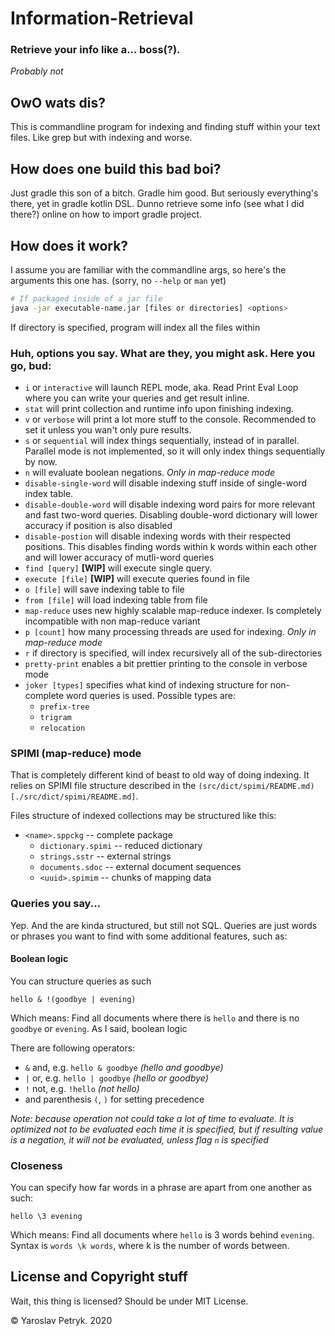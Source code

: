 # Information-Retrieval

### Retrieve your info like a... boss(?). 
_Probably not_

## OwO wats dis?
This is commandline program for indexing and finding stuff within your text files. Like grep but with indexing and worse.

## How does one build this bad boi?
Just gradle this son of a bitch. Gradle him good. But seriously everything's there, yet in gradle kotlin DSL. Dunno retrieve some info (see what I did there?) online on how to import gradle project.

## How does it work?
I assume you are familiar with the commandline args, so here's the arguments this one has. (sorry, no `--help` or `man` yet)
```bash
# If packaged inside of a jar file
java -jar executable-name.jar [files or directories] <options>
```
If directory is specified, program will index all the files within
### Huh, options you say. What are they, you might ask. Here you go, bud:
- `i` or `interactive` will launch REPL mode, aka. Read Print Eval Loop where you can write your queries and get result inline.
- `stat` will print collection and runtime info upon finishing indexing.
- `v` or `verbose` will print a lot more stuff to the console. Recommended to set it unless you wan't only pure results.
- `s` or `sequential` will index things sequentially, instead of in parallel. Parallel mode is not implemented, so it will only index things sequentially by now.
- `n` will evaluate boolean negations. _Only in map-reduce mode_
- `disable-single-word` will disable indexing stuff inside of single-word index table.
- `disable-double-word` will disable indexing word pairs for more relevant and fast two-word queries. Disabling double-word dictionary will lower accuracy if position is also disabled
- `disable-postion` will disable indexing words with their respected positions. This disables finding words within k words within each other and will lower accuracy of mutli-word queries
- `find [query]` **\[WIP\]** will execute single query.
- `execute [file]` **\[WIP\]** will execute queries found in file
- `o [file]` will save indexing table to file
- `from [file]` will load indexing table from file
- `map-reduce` uses new highly scalable map-reduce indexer. Is completely incompatible with non map-reduce variant
- `p [count]` how many processing threads are used for indexing. _Only in map-reduce mode_
- `r` if directory is specified, will index recursively all of the sub-directories
- `pretty-print` enables a bit prettier printing to the console in verbose mode
- `joker [types]` specifies what kind of indexing structure for non-complete word queries is used. Possible types are:
  - `prefix-tree`
  - `trigram`
  - `relocation`
  
### SPIMI (map-reduce) mode
That is completely different kind of beast to old way of doing indexing. 
It relies on SPIMI file structure described in the `(src/dict/spimi/README.md)[./src/dict/spimi/README.md]`. 

Files structure of indexed collections may be structured like this:
- `<name>.sppckg` -- complete package
  - `dictionary.spimi` -- reduced dictionary
  - `strings.sstr` -- external strings
  - `documents.sdoc` -- external document sequences
  - `<uuid>.spimim` -- chunks of mapping data

### Queries you say...
Yep. And the are kinda structured, but still not SQL. Queries are just words or phrases you want to find with some additional features, such as:
#### Boolean logic
You can structure queries as such
```
hello & !(goodbye | evening)
```
Which means: Find all documents where there is `hello` and there is no `goodbye` or `evening`. As I said, boolean logic

There are following operators:
- `&` and, e.g. `hello & goodbye` _(hello and goodbye)_
- `|` or, e.g. `hello | goodbye` _(hello or goodbye)_
- `!` not, e.g. `!hello` _(not hello)_
- and parenthesis `(`, `)` for setting precedence

_Note: because operation not could take a lot of time to evaluate. It is optimized not to be evaluated each time it is specified, but if resulting value is a negation, it will not be evaluated, unless flag `n` is specified_
### Closeness
You can specify how far words in a phrase are apart from one another as such:
```
hello \3 evening
```
Which means: Find all documents where `hello` is 3 words behind `evening`. Syntax is `words \k words`, where k is the number of words between.

## License and Copyright stuff
Wait, this thing is licensed? Should be under MIT License. 

© Yaroslav Petryk. 2020
